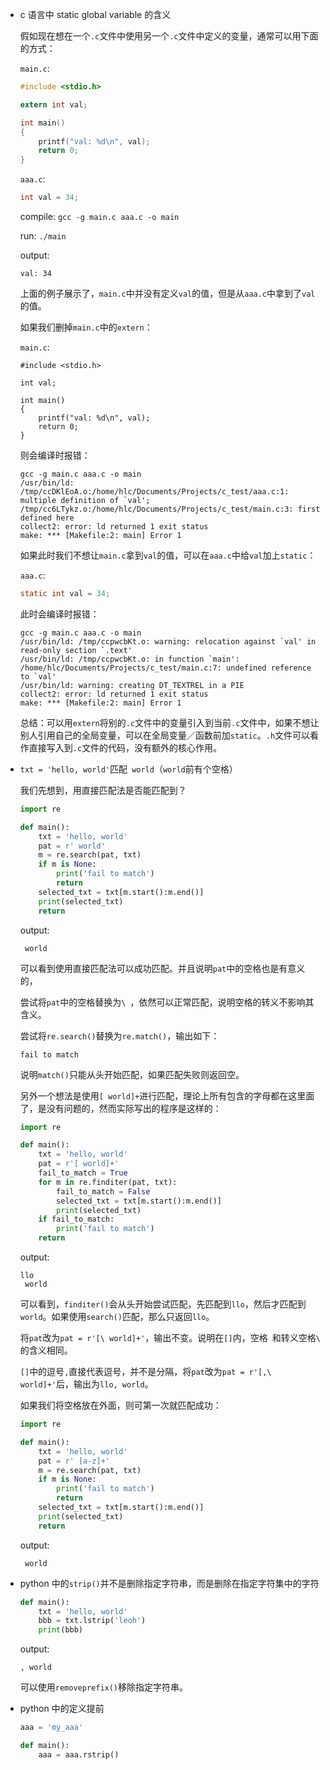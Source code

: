 * c 语言中 static global variable 的含义

    假如现在想在一个`.c`文件中使用另一个`.c`文件中定义的变量，通常可以用下面的方式：

    `main.c`:

    ```c
    #include <stdio.h>

    extern int val;

    int main()
    {
        printf("val: %d\n", val);
        return 0;
    }
    ```

    `aaa.c`:

    ```c
    int val = 34;
    ```

    compile: `gcc -g main.c aaa.c -o main`

    run: `./main`

    output:

    ```
    val: 34
    ```

    上面的例子展示了，`main.c`中并没有定义`val`的值，但是从`aaa.c`中拿到了`val`的值。

    如果我们删掉`main.c`中的`extern`：

    `main.c`:

    ```
    #include <stdio.h>

    int val;

    int main()
    {
        printf("val: %d\n", val);
        return 0;
    }
    ```

    则会编译时报错：

    ```
    gcc -g main.c aaa.c -o main
    /usr/bin/ld: /tmp/ccDKlEoA.o:/home/hlc/Documents/Projects/c_test/aaa.c:1: multiple definition of `val'; /tmp/cc6LTykz.o:/home/hlc/Documents/Projects/c_test/main.c:3: first defined here
    collect2: error: ld returned 1 exit status
    make: *** [Makefile:2: main] Error 1
    ```

    如果此时我们不想让`main.c`拿到`val`的值，可以在`aaa.c`中给`val`加上`static`：

    `aaa.c`:

    ```c
    static int val = 34;
    ```

    此时会编译时报错：

    ```
    gcc -g main.c aaa.c -o main
    /usr/bin/ld: /tmp/ccpwcbKt.o: warning: relocation against `val' in read-only section `.text'
    /usr/bin/ld: /tmp/ccpwcbKt.o: in function `main':
    /home/hlc/Documents/Projects/c_test/main.c:7: undefined reference to `val'
    /usr/bin/ld: warning: creating DT_TEXTREL in a PIE
    collect2: error: ld returned 1 exit status
    make: *** [Makefile:2: main] Error 1
    ```

    总结：可以用`extern`将别的`.c`文件中的变量引入到当前`.c`文件中，如果不想让别人引用自己的全局变量，可以在全局变量／函数前加`static`。`.h`文件可以看作直接写入到`.c`文件的代码，没有额外的核心作用。

* `txt = 'hello, world'`匹配` world`（`world`前有个空格）

    我们先想到，用直接匹配法是否能匹配到？

    ```python
    import re

    def main():
        txt = 'hello, world'
        pat = r' world'
        m = re.search(pat, txt)
        if m is None:
            print('fail to match')
            return
        selected_txt = txt[m.start():m.end()]
        print(selected_txt)
        return
    ```

    output:

    ```
     world
    ```

    可以看到使用直接匹配法可以成功匹配。并且说明`pat`中的空格也是有意义的，

    尝试将`pat`中的空格替换为`\ `，依然可以正常匹配，说明空格的转义不影响其含义。

    尝试将`re.search()`替换为`re.match()`，输出如下：

    ```
    fail to match
    ```

    说明`match()`只能从头开始匹配，如果匹配失败则返回空。

    另外一个想法是使用`[ world]+`进行匹配，理论上所有包含的字母都在这里面了，是没有问题的，然而实际写出的程序是这样的：

    ```python
    import re

    def main():
        txt = 'hello, world'
        pat = r'[ world]+'
        fail_to_match = True
        for m in re.finditer(pat, txt):
            fail_to_match = False
            selected_txt = txt[m.start():m.end()]
            print(selected_txt)
        if fail_to_match:
            print('fail to match')   
        return
    ```

    output:

    ```
    llo
     world
    ```

    可以看到，`finditer()`会从头开始尝试匹配，先匹配到`llo`，然后才匹配到` world`。如果使用`search()`匹配，那么只返回`llo`。

    将`pat`改为`pat = r'[\ world]+'`，输出不变。说明在`[]`内，空格` `和转义空格`\ `的含义相同。

    `[]`中的逗号`,`直接代表逗号，并不是分隔，将`pat`改为`pat = r'[,\ world]+'`后，输出为`llo, world`。

    如果我们将空格放在外面，则可第一次就匹配成功：

    ```python
    import re

    def main():
        txt = 'hello, world'
        pat = r' [a-z]+'
        m = re.search(pat, txt)
        if m is None:
            print('fail to match')
            return
        selected_txt = txt[m.start():m.end()]
        print(selected_txt)
        return
    ```

    output:

    ```
     world
    ```

* python 中的`strip()`并不是删除指定字符串，而是删除在指定字符集中的字符

    ```python
    def main():
        txt = 'hello, world'
        bbb = txt.lstrip('leoh')
        print(bbb)
    ```

    output:

    ```
    , world
    ```

    可以使用`removeprefix()`移除指定字符串。

* python 中的定义提前

    ```python
    aaa = 'my_aaa'

    def main():
        aaa = aaa.rstrip()
    ```